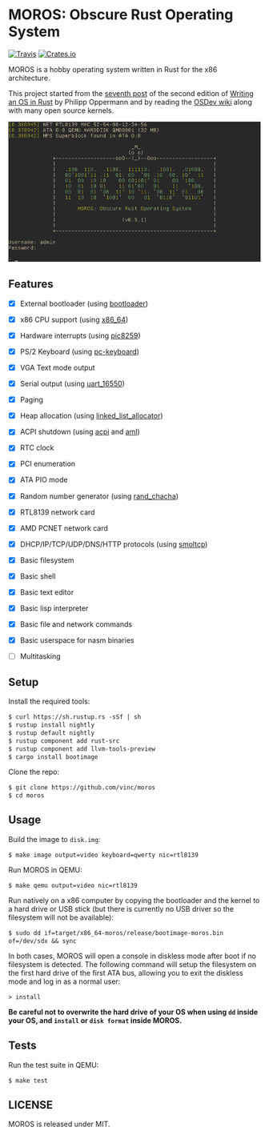# MOROS: Obscure Rust Operating System

[![Travis](https://img.shields.io/travis/vinc/moros/master.svg)](https://travis-ci.org/vinc/moros/branches)
[![Crates.io](https://img.shields.io/crates/v/moros.svg)](https://crates.io/crates/moros)

MOROS is a hobby operating system written in Rust for the x86 architecture.

This project started from the [seventh post][1] of the second edition of
[Writing an OS in Rust][2] by Philipp Oppermann and by reading the
[OSDev wiki][3] along with many open source kernels.

![screenshot](doc/moros.png)


## Features

- [x] External bootloader (using [bootloader](https://github.com/rust-osdev/bootloader))
- [x] x86 CPU support (using [x86_64](https://crates.io/crates/x86_64))
- [x] Hardware interrupts (using [pic8259](https://crates.io/crates/pic8259))
- [x] PS/2 Keyboard (using [pc-keyboard](https://crates.io/crates/pc-keyboard))
- [x] VGA Text mode output
- [x] Serial output (using [uart_16550](https://crates.io/crates/uart_16550))
- [x] Paging
- [x] Heap allocation (using [linked_list_allocator](https://crates.io/crates/linked_list_allocator))
- [x] ACPI shutdown (using [acpi](https://crates.io/crates/acpi) and [aml](https://crates.io/crates/aml))
- [x] RTC clock
- [x] PCI enumeration
- [x] ATA PIO mode
- [x] Random number generator (using [rand_chacha](https://crates.io/crates/rand_chacha))
- [x] RTL8139 network card
- [x] AMD PCNET network card
- [x] DHCP/IP/TCP/UDP/DNS/HTTP protocols (using [smoltcp](https://crates.io/crates/smoltcp))
- [x] Basic filesystem
- [x] Basic shell
- [x] Basic text editor
- [x] Basic lisp interpreter
- [x] Basic file and network commands
- [x] Basic userspace for nasm binaries
- [ ] Multitasking


## Setup

Install the required tools:

    $ curl https://sh.rustup.rs -sSf | sh
    $ rustup install nightly
    $ rustup default nightly
    $ rustup component add rust-src
    $ rustup component add llvm-tools-preview
    $ cargo install bootimage

Clone the repo:

    $ git clone https://github.com/vinc/moros
    $ cd moros


## Usage

Build the image to `disk.img`:

    $ make image output=video keyboard=qwerty nic=rtl8139

Run MOROS in QEMU:

    $ make qemu output=video nic=rtl8139

Run natively on a x86 computer by copying the bootloader and the kernel to a
hard drive or USB stick (but there is currently no USB driver so the filesystem
will not be available):

    $ sudo dd if=target/x86_64-moros/release/bootimage-moros.bin of=/dev/sdx && sync

In both cases, MOROS will open a console in diskless mode after boot if no
filesystem is detected. The following command will setup the filesystem on the
first hard drive of the first ATA bus, allowing you to exit the diskless mode
and log in as a normal user:

    > install

**Be careful not to overwrite the hard drive of your OS when using `dd` inside
your OS, and `install` or `disk format` inside MOROS.**


## Tests

Run the test suite in QEMU:

    $ make test


## LICENSE

MOROS is released under MIT.

[1]: https://github.com/phil-opp/blog_os/tree/post-07
[2]: https://os.phil-opp.com
[3]: https://wiki.osdev.org
